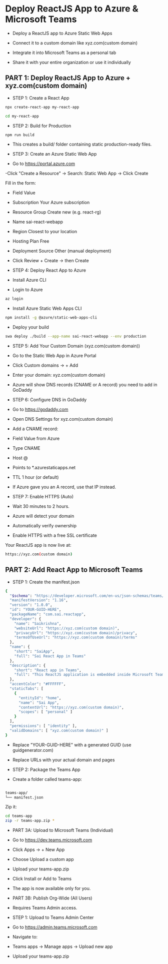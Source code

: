 # Deploy ReactJS App to Azure & Microsoft Teams



- Deploy a ReactJS app to Azure Static Web Apps

 - Connect it to a custom domain like xyz.com(custom domain)

 - Integrate it into Microsoft Teams as a personal tab

 - Share it with your entire organization or use it individually

## PART 1: Deploy ReactJS App to Azure + xyz.com(custom domain)
 - STEP 1: Create a React App

```bash
npx create-react-app my-react-app
```
```bash
cd my-react-app
```
-  STEP 2: Build for Production
```bash
npm run build
```
- This creates a build/ folder containing static production-ready files.

- STEP 3: Create an Azure Static Web App

- Go to  https://portal.azure.com

-Click "Create a Resource" → Search: Static Web App → Click Create

Fill in the form:

- Field	Value
- Subscription	Your Azure subscription
- Resource Group	Create new (e.g. react-rg)
- Name	sai-react-webapp
- Region	Closest to your location

- Hosting Plan	Free
- Deployment Source	Other (manual deployment)

- Click Review + Create → then Create

 - STEP 4: Deploy React App to Azure
 - Install Azure CLI

- Login to Azure

```bash
az login
```
- Install Azure Static Web Apps CLI

```bash
npm install -g @azure/static-web-apps-cli
```

- Deploy your build

```bash
swa deploy ./build --app-name sai-react-webapp --env production
```
 - STEP 5: Add Your Custom Domain (xyz.com(custom domain))
- Go to the Static Web App in Azure Portal

- Click Custom domains → + Add

- Enter your domain: xyz.com(custom domain)

- Azure will show DNS records (CNAME or A record) you need to add in GoDaddy

- STEP 6: Configure DNS in GoDaddy
- Go to  https://godaddy.com

- Open DNS Settings for xyz.com(custom domain)

- Add a CNAME record:

- Field	Value from Azure
- Type	CNAME
- Host	@
- Points to	*.azurestaticapps.net
- TTL	1 hour (or default)

- If Azure gave you an A record, use that IP instead.

- STEP 7: Enable HTTPS (Auto)

-  Wait 30 minutes to 2 hours.

- Azure will detect your domain

- Automatically verify ownership

- Enable HTTPS with a free SSL certificate


Your ReactJS app is now live at:

```bash
https://xyz.com(custom domain)
```
 
## PART 2: Add React App to Microsoft Teams

-  STEP 1: Create the manifest.json

```bash
{
  "$schema": "https://developer.microsoft.com/en-us/json-schemas/teams/v1.16/MicrosoftTeams.schema.json",
  "manifestVersion": "1.16",
  "version": "1.0.0",
  "id": "YOUR-GUID-HERE",
  "packageName": "com.sai.reactapp",
  "developer": {
    "name": "Saikrishna",
    "websiteUrl": "https://xyz.com(custom domain)",
    "privacyUrl": "https://xyz.com(custom domain)/privacy",
    "termsOfUseUrl": "https://xyz.com(custom domain)/terms"
  },
  "name": {
    "short": "SaiApp",
    "full": "Sai React App in Teams"
  },
  "description": {
    "short": "React app in Teams",
    "full": "This ReactJS application is embedded inside Microsoft Teams as a personal tab."
  },
  "accentColor": "#FFFFFF",
  "staticTabs": [
    {
      "entityId": "home",
      "name": "Sai App",
      "contentUrl": "https://xyz.com(custom domain)",
      "scopes": [ "personal" ]
    }
  ],
  "permissions": [ "identity" ],
  "validDomains": [ "xyz.com(custom domain)" ]
}
```
 - Replace "YOUR-GUID-HERE" with a generated GUID (use guidgenerator.com)
 - Replace URLs with your actual domain and pages

- STEP 2: Package the Teams App

- Create a folder called teams-app:

```bash

teams-app/
└── manifest.json
```

Zip it:

```bash
cd teams-app
zip -r teams-app.zip *
```

- PART 3A: Upload to Microsoft Teams (Individual)

- Go to  https://dev.teams.microsoft.com

- Click Apps → + New App

- Choose Upload a custom app

- Upload your teams-app.zip

- Click Install or Add to Teams

 - The app is now available only for you.

- PART 3B: Publish Org-Wide (All Users)

- Requires Teams Admin access.

- STEP 1: Upload to Teams Admin Center

- Go to  https://admin.teams.microsoft.com

- Navigate to:
- Teams apps → Manage apps → Upload new app

- Upload your teams-app.zip

